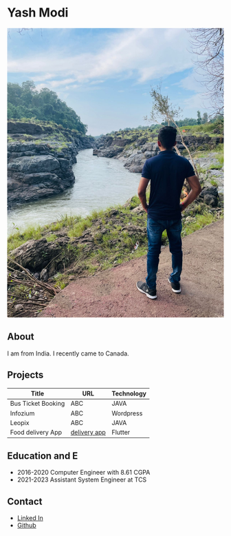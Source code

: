 
# Yash Modi
![12](./12.jpeg)
## About
I am from India. I recently came to Canada.
## Projects
| Title    |     URL            | Technology |
| -----    | ------------------ | ---------- |
| Bus Ticket Booking|     ABC            | JAVA       |   
| Infozium |     ABC            | Wordpress       |   
| Leopix |    ABC            | JAVA       |   
| Food delivery App |    [delivery app](https://github.com/yashmodi9998/delivery-partner)            | Flutter       |   

## Education and E
- 2016-2020 Computer Engineer with  8.61 CGPA 
- 2021-2023  Assistant System Engineer at TCS 
## Contact
- [ Linked In](https://www.linkedin.com/in/yash-modi-0a551b133/)
- [ Github ](https://github.com/yashmodi9998/)


